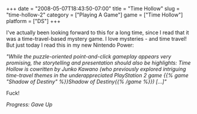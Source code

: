 +++
date = "2008-05-07T18:43:50-07:00"
title = "Time Hollow"
slug = "time-hollow-2"
category = ["Playing A Game"]
game = ["Time Hollow"]
platform = ["DS"]
+++

I've actually been looking forward to this for a long time, since I read that it was a time-travel-based mystery game.  I love mysteries - and time travel!  But just today I read this in my new Nintendo Power:

<i>"While the puzzle-oriented point-and-click gameplay appears very promising, the storytelling and presentation should also be highlights: Time Hollow is cowritten by Junko Kawano (who previously explored intriguing time-travel themes in the underappreciated PlayStation 2 game {{% game "Shadow of Destiny" %}}Shadow of Destiny{{% /game %}}) [...]"</i>

Fuck!

<i>Progress: Gave Up</i>